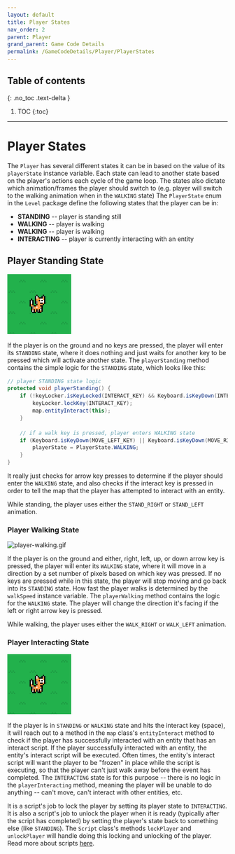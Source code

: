 ```yaml
---
layout: default
title: Player States
nav_order: 2
parent: Player
grand_parent: Game Code Details
permalink: /GameCodeDetails/Player/PlayerStates
---
```


## Table of contents
{: .no_toc .text-delta }

1. TOC
{:toc}

---

# Player States

The `Player` has several different states it can be in based on the value of its `playerState` instance variable.
Each state can lead to another state based on the player's actions each cycle of the game loop. The states also dictate
which animation/frames the player should switch to (e.g. player will switch to the walking animation when in the `WALKING` state)
The `PlayerState` enum in the `Level` package define the following states that the player can be in:
- **STANDING** -- player is standing still
- **WALKING** -- player is walking
- **WALKING** -- player is walking
- **INTERACTING** -- player is currently interacting with an entity

## Player Standing State

![player-standing.PNG](../../../assets/images/player-standing.PNG)

If the player is on the ground and no keys are pressed, the player will enter its `STANDING` state, where it does nothing
and just waits for another key to be pressed which will activate another state. The `playerStanding` method contains
the simple logic for the `STANDING` state, which looks like this:

```java
// player STANDING state logic
protected void playerStanding() {
    if (!keyLocker.isKeyLocked(INTERACT_KEY) && Keyboard.isKeyDown(INTERACT_KEY)) {
        keyLocker.lockKey(INTERACT_KEY);
        map.entityInteract(this);
    }

    // if a walk key is pressed, player enters WALKING state
    if (Keyboard.isKeyDown(MOVE_LEFT_KEY) || Keyboard.isKeyDown(MOVE_RIGHT_KEY) || Keyboard.isKeyDown(MOVE_UP_KEY) || Keyboard.isKeyDown(MOVE_DOWN_KEY)) {
        playerState = PlayerState.WALKING;
    }
}
```

It really just checks for arrow key presses to determine if the player should enter the `WALKING` state, 
and also checks if the interact key is pressed in order to tell the map that the player has attempted to interact with an entity.

While standing, the player uses either the `STAND_RIGHT` or `STAND_LEFT` animation.

### Player Walking State

![player-walking.gif](../../../assets/images/player-walking.gif)

If the player is on the ground and either, right, left, up, or down arrow key is pressed, the player will enter its `WALKING` state,
where it will move in a direction by a set number of pixels based on which key was pressed. If no keys are pressed while in this state, the player will stop moving and go
back into its `STANDING` state. How fast the player walks is determined by the `walkSpeed` instance variable. The `playerWalking` method
contains the logic for the `WALKING` state. The player will change the direction it's facing if the left or right arrow key is pressed.

While walking, the player uses either the `WALK_RIGHT` or `WALK_LEFT` animation.

### Player Interacting State

![player-standing.PNG](../../../assets/images/player-standing.PNG)

If the player is in `STANDING` or `WALKING` state and hits the interact key (space), it will reach out to a method in the `map` class's `entityInteract` method
to check if the player has successfully interacted with an entity that has an interact script. If the player successfully interacted with an entity,
the entity's interact script will be executed. Often times, the entity's interact script will want the player to be "frozen" in place while the script is executing,
so that the player can't just walk away before the event has completed. The `INTERACTING` state is for this purpose -- there is no logic in the `playerInteracting` method,
meaning the player will be unable to do anything -- can't move, can't interact with other entities, etc.

It is a script's job to lock the player by setting its player state to `INTERACTING`. It is also a script's job to unlock the player when it is ready (typically after the script has completed) by setting the player's state back to something else (like `STANDING`).
The `Script` class's methods `lockPlayer` and `unlockPlayer` will handle doing this locking and unlocking of the player.
Read more about scripts [here](./scripts.md).